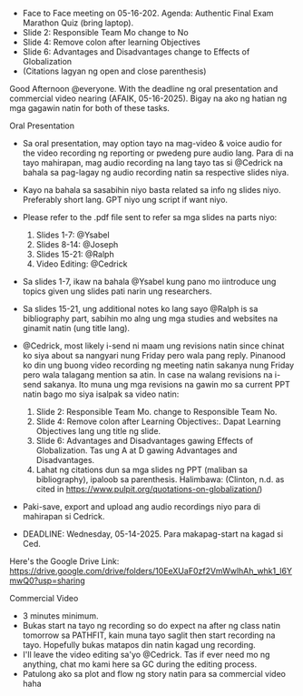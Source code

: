 - Face to Face meeting on 05-16-202. Agenda: Authentic Final Exam Marathon Quiz (bring laptop).
- Slide 2: Responsible Team Mo change to No
- Slide 4: Remove colon after learning Objectives
- Slide 6: Advantages and Disadvantages change to Effects of Globalization
- (Citations lagyan ng open and close parenthesis)


Good Afternoon @everyone. With the deadline ng oral presentation and commercial video nearing (AFAIK, 05-16-2025). Bigay na ako ng hatian ng mga gagawin natin for both of these tasks. 

Oral Presentation
- Sa oral presentation, may option tayo na mag-video & voice audio for the video recording ng reporting or pwedeng pure audio lang. Para di na tayo mahirapan, mag audio recording na lang tayo tas si @Cedrick na bahala sa pag-lagay ng audio recording natin sa respective slides niya. 
- Kayo na bahala sa sasabihin niyo basta related sa info ng slides niyo. Preferably short lang. GPT niyo ung script if want niyo.
- Please refer to the .pdf file sent to refer sa mga slides na parts niyo:
	1. Slides 1-7: @Ysabel
	2. Slides 8-14: @Joseph
	3. Slides 15-21: @Ralph
	4. Video Editing: @Cedrick
	   
- Sa slides 1-7, ikaw na bahala @Ysabel kung pano mo iintroduce ung topics given ung slides pati narin ung researchers.
- Sa slides 15-21, ung additional notes ko lang sayo @Ralph is sa bibliography part, sabihin mo alng ung mga studies and websites na ginamit natin (ung title lang).

- @Cedrick, most likely i-send ni maam ung revisions natin since chinat ko siya about sa nangyari nung Friday pero wala pang reply. Pinanood ko din ung buong video recording ng meeting natin sakanya nung Friday pero wala talagang mention sa atin. In case na walang revisions na i-send sakanya. Ito muna ung mga revisions na gawin mo sa current PPT natin bago mo siya isalpak sa video natin:
	1. Slide 2: Responsible Team Mo. change to Responsible Team No. 
	2. Slide 4: Remove colon after Learning Objectives:. Dapat Learning Objectives lang ung title ng slide.
	3. Slide 6: Advantages and Disadvantages gawing  Effects of Globalization. Tas ung A at D gawing Advantages and Disadvantages.
	4. Lahat ng citations dun sa mga slides ng PPT (maliban sa bibliography), ipaloob sa parenthesis. Halimbawa: (Clinton, n.d. as cited in https://www.pulpit.org/quotations-on-globalization/)

- Paki-save, export and upload ang audio recordings niyo para di mahirapan si Cedrick. 
- DEADLINE: Wednesday, 05-14-2025. Para makapag-start na kagad si Ced.
  
Here's the Google Drive Link: https://drive.google.com/drive/folders/10EeXUaF0zf2VmWwlhAh_whk1_l6YmwQ0?usp=sharing


Commercial Video
- 3 minutes minimum.
- Bukas start na tayo ng recording so do expect na after ng class natin tomorrow sa PATHFIT, kain muna tayo saglit then start recording na tayo. Hopefully bukas matapos din natin kagad ung recording.
- I'll leave the video editing sa'yo @Cedrick. Tas if ever need mo ng anything, chat mo kami here sa GC during the editing process.
- Patulong ako sa plot and flow ng story natin para sa commercial video haha